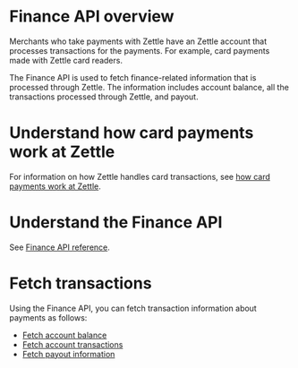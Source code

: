 Finance API overview
===
Merchants who take payments with Zettle have an Zettle account that processes transactions for the payments. For example, card payments made with Zettle card readers.

The Finance API is used to fetch finance-related information that is processed through Zettle. The information includes account balance, all the transactions processed through Zettle, and payout.

# Understand how card payments work at Zettle
For information on how Zettle handles card transactions, see [how card payments work at Zettle](concepts/how-card-payments-work-at-Zettle.md).  

# Understand the Finance API
See [Finance API reference](api-reference.md).

# Fetch transactions
Using the Finance API, you can fetch transaction information about payments as follows:

* [Fetch account balance](user-guides/fetch-account-balance.md)
* [Fetch account transactions](user-guides/fetch-account-transactions.md)
* [Fetch payout information](user-guides/fetch-payout-info.md)
